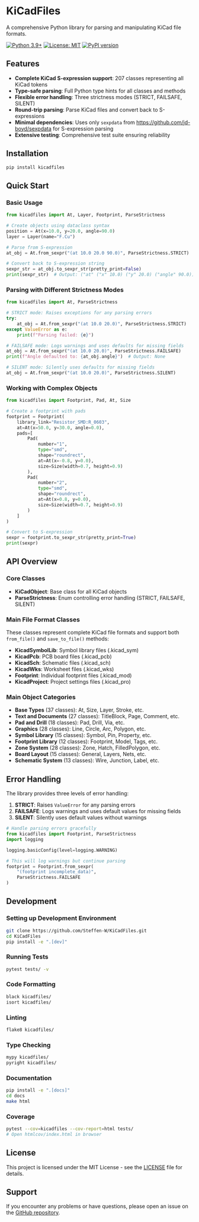 # KiCadFiles

A comprehensive Python library for parsing and manipulating KiCad file formats.

[![Python 3.9+](https://img.shields.io/badge/python-3.9+-blue.svg)](https://www.python.org/downloads/)
[![License: MIT](https://img.shields.io/badge/License-MIT-yellow.svg)](https://opensource.org/licenses/MIT)
[![PyPI version](https://badge.fury.io/py/kicadfiles.svg)](https://badge.fury.io/py/kicadfiles)

## Features

- **Complete KiCad S-expression support**: 207 classes representing all KiCad tokens
- **Type-safe parsing**: Full Python type hints for all classes and methods
- **Flexible error handling**: Three strictness modes (STRICT, FAILSAFE, SILENT)
- **Round-trip parsing**: Parse KiCad files and convert back to S-expressions
- **Minimal dependencies**: Uses only `sexpdata` from <https://github.com/jd-boyd/sexpdata> for S-expression parsing
- **Extensive testing**: Comprehensive test suite ensuring reliability

## Installation

```bash
pip install kicadfiles
```

## Quick Start

### Basic Usage

```python
from kicadfiles import At, Layer, Footprint, ParseStrictness

# Create objects using dataclass syntax
position = At(x=10.0, y=20.0, angle=90.0)
layer = Layer(name="F.Cu")

# Parse from S-expression
at_obj = At.from_sexpr("(at 10.0 20.0 90.0)", ParseStrictness.STRICT)

# Convert back to S-expression string
sexpr_str = at_obj.to_sexpr_str(pretty_print=False)
print(sexpr_str)  # Output: ("at" ("x" 10.0) ("y" 20.0) ("angle" 90.0))
```

### Parsing with Different Strictness Modes

```python
from kicadfiles import At, ParseStrictness

# STRICT mode: Raises exceptions for any parsing errors
try:
    at_obj = At.from_sexpr("(at 10.0 20.0)", ParseStrictness.STRICT)
except ValueError as e:
    print(f"Parsing failed: {e}")

# FAILSAFE mode: Logs warnings and uses defaults for missing fields
at_obj = At.from_sexpr("(at 10.0 20.0)", ParseStrictness.FAILSAFE)
print(f"Angle defaulted to: {at_obj.angle}")  # Output: None

# SILENT mode: Silently uses defaults for missing fields
at_obj = At.from_sexpr("(at 10.0 20.0)", ParseStrictness.SILENT)
```

### Working with Complex Objects

```python
from kicadfiles import Footprint, Pad, At, Size

# Create a footprint with pads
footprint = Footprint(
    library_link="Resistor_SMD:R_0603",
    at=At(x=50.0, y=30.0, angle=0.0),
    pads=[
        Pad(
            number="1",
            type="smd",
            shape="roundrect",
            at=At(x=-0.8, y=0.0),
            size=Size(width=0.7, height=0.9)
        ),
        Pad(
            number="2",
            type="smd",
            shape="roundrect",
            at=At(x=0.8, y=0.0),
            size=Size(width=0.7, height=0.9)
        )
    ]
)

# Convert to S-expression
sexpr = footprint.to_sexpr_str(pretty_print=True)
print(sexpr)
```

## API Overview

### Core Classes

- **KiCadObject**: Base class for all KiCad objects
- **ParseStrictness**: Enum controlling error handling (STRICT, FAILSAFE, SILENT)

### Main File Format Classes

These classes represent complete KiCad file formats and support both `from_file()` and `save_to_file()` methods:

- **KicadSymbolLib**: Symbol library files (.kicad_sym)
- **KicadPcb**: PCB board files (.kicad_pcb)
- **KicadSch**: Schematic files (.kicad_sch)
- **KicadWks**: Worksheet files (.kicad_wks)
- **Footprint**: Individual footprint files (.kicad_mod)
- **KicadProject**: Project settings files (.kicad_pro)

### Main Object Categories

- **Base Types** (37 classes): At, Size, Layer, Stroke, etc.
- **Text and Documents** (27 classes): TitleBlock, Page, Comment, etc.
- **Pad and Drill** (18 classes): Pad, Drill, Via, etc.
- **Graphics** (28 classes): Line, Circle, Arc, Polygon, etc.
- **Symbol Library** (15 classes): Symbol, Pin, Property, etc.
- **Footprint Library** (12 classes): Footprint, Model, Tags, etc.
- **Zone System** (28 classes): Zone, Hatch, FilledPolygon, etc.
- **Board Layout** (15 classes): General, Layers, Nets, etc.
- **Schematic System** (13 classes): Wire, Junction, Label, etc.

## Error Handling

The library provides three levels of error handling:

1. **STRICT**: Raises `ValueError` for any parsing errors
2. **FAILSAFE**: Logs warnings and uses default values for missing fields
3. **SILENT**: Silently uses default values without warnings

```python
# Handle parsing errors gracefully
from kicadfiles import Footprint, ParseStrictness
import logging

logging.basicConfig(level=logging.WARNING)

# This will log warnings but continue parsing
footprint = Footprint.from_sexpr(
    "(footprint incomplete_data)",
    ParseStrictness.FAILSAFE
)
```

## Development

### Setting up Development Environment

```bash
git clone https://github.com/Steffen-W/KiCadFiles.git
cd KiCadFiles
pip install -e ".[dev]"
```

### Running Tests

```bash
pytest tests/ -v
```

### Code Formatting

```bash
black kicadfiles/
isort kicadfiles/
```

### Linting

```bash
flake8 kicadfiles/
```

### Type Checking

```bash
mypy kicadfiles/
pyright kicadfiles/
```

### Documentation

```bash
pip install -e ".[docs]"
cd docs
make html
```

### Coverage

```bash
pytest --cov=kicadfiles --cov-report=html tests/
# Open htmlcov/index.html in browser
```

## License

This project is licensed under the MIT License - see the [LICENSE](LICENSE) file for details.

## Support

If you encounter any problems or have questions, please open an issue on the [GitHub repository](https://github.com/Steffen-W/KiCadFiles/issues).
